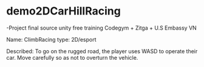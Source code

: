 # demo2DCarHillRacing
 
 -Project final  source unity free training Codegym + Zitga + U.S Embassy VN
 
 Name: ClimbRacing
 type: 2D/esport
 
 Described: To go on the rugged road, the player uses WASD to operate their car. Move carefully so as not to overturn the vehicle.
